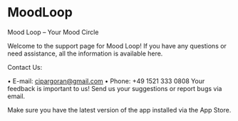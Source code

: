 # MoodLoop
Mood Loop – Your Mood Circle

Welcome to the support page for Mood Loop! If you have any questions or need assistance, all the information is available here.

Contact Us:

•	E-mail: cipargoran@gmail.com
•	Phone: +49 1521 333 0808
Your feedback is important to us! Send us your suggestions or report bugs via email.

Make sure you have the latest version of the app installed via the App Store.
